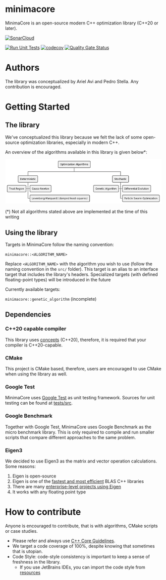 # minimacore

MinimaCore is an open-source modern C++ optimization library (C++20 or later).

[![SonarCloud](https://sonarcloud.io/images/project_badges/sonarcloud-black.svg)](https://sonarcloud.io/summary/new_code?id=ariel-avi_minimacore)

[![Run Unit Tests](https://github.com/ariel-avi/minimacore/actions/workflows/tests.yml/badge.svg)](https://github.com/ariel-avi/minimacore/actions/workflows/tests.yml)
[![codecov](https://codecov.io/gh/ariel-avi/minimacore/graph/badge.svg?token=NGQBJPUWMB)](https://codecov.io/gh/ariel-avi/minimacore)
[![Quality Gate Status](https://sonarcloud.io/api/project_badges/measure?project=ariel-avi_minimacore&metric=alert_status)](https://sonarcloud.io/summary/new_code?id=ariel-avi_minimacore)

# Authors

The library was conceptualized by Ariel Avi and Pedro Stella. Any contribution is encouraged.

# Getting Started

## The library

We've conceptualized this library because we felt the lack of some open-source optimization libraries, especially in
modern C++.

An overview of the algorithms available in this library is given below*:

![](resources/algorithms_organogram.png)

(*) Not all algorithms stated above are implemented at the time of this writing

## Using the library

Targets in MinimaCore follow the naming convention:

`minimacore::<ALGORITHM_NAME>`

Replace `<ALGORITHM_NAME>` with the algorithm you wish to use (follow the naming convention in the `src/` folder). This
target is an alias to an interface target that includes the library's headers. Specialized targets (with defined
floating-point types) will be introduced in the future

Currently available targets:

`minimacore::genetic_algorithm` (incomplete)

## Dependencies

### C++20 capable compiler

This library uses [concepts](https://en.cppreference.com/w/cpp/language/constraints) (C++20), therefore, it is required
that your compiler is C++20-capable.

### CMake

This project is CMake based, therefore, users are encouraged to use CMake when using the library as well.

### Google Test

MinimaCore uses [Google Test](https://github.com/google/googletest) as unit testing framework. Sources for unit testing
can be found at [tests/src](tests/src).

### Google Benchmark

Together with Google Test, MinimaCore uses Google Benchmark as the micro benchmark library. This is only required to
compile and run smaller scripts that compare different approaches to the same problem.

### Eigen3

We decided to use Eigen3 as the matrix and vector operation calculations. Some reasons:

1. Eigen is open-source
2. Eigen is one of the [fastest and most efficient](https://eigen.tuxfamily.org/index.php?title=Benchmark) BLAS C++
   libraries
3. There are many
   [enterprise-level projects using Eigen](https://eigen.tuxfamily.org/index.php?title=Main_Page#Projects_using_Eigen)
4. It works with any floating point type

# How to contribute

Anyone is encouraged to contribute, that is with algorithms, CMake scripts or case studies.

- Please refer and always use [C++ Core Guidelines](https://isocpp.github.io/CppCoreGuidelines/CppCoreGuidelines).
- We target a code coverage of 100%, despite knowing that sometimes that is utopian.
- Code Style: code-style consistency is important to keep a sense of freshness in the library.
    - If you use JetBrains IDEs, you can import the code style from [resources](resources/minimacore-code-style.xml)